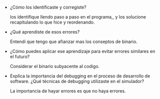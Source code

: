 + ¿Cómo los identificaste y corregiste?
  
   los identifique llendo paso a paso en el programa,, y los solucione recapitulando lo que hice y reordenando.

+ ¿Qué aprendiste de esos errores?
  
    Entendi que tengo que afianzar mas los conseptos de binario.

+ ¿Cómo puedes aplicar ese aprendizaje para evitar errores similares en el futuro?

    Considerar el binario subyacente al codigo.


+ Explica la importancia del debugging en el proceso de desarrollo de software. ¿Qué técnicas de debugging utilizaste en el simulador?

    La importancia de hayar errores es que no haya errores.
  
